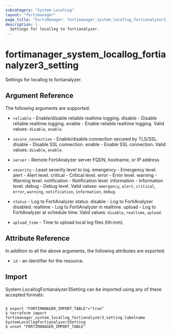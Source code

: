 ```yaml
---
subcategory: "System LocalLog"
layout: "fortimanager"
page_title: "FortiManager: fortimanager_system_locallog_fortianalyzer3_setting"
description: |-
  Settings for locallog to fortianalyzer.
---
```


# fortimanager_system_locallog_fortianalyzer3_setting
Settings for locallog to fortianalyzer.

## Argument Reference


The following arguments are supported:


* `reliable` - Enable/disable reliable realtime logging. disable - Disable reliable realtime logging. enable - Enable reliable realtime logging. Valid values: `disable`, `enable`.

* `secure_connection` - Enable/disable connection secured by TLS/SSL. disable - Disable SSL connection. enable - Enable SSL connection. Valid values: `disable`, `enable`.

* `server` - Remote FortiAnalyzer server FQDN, hostname, or IP address
* `severity` - Least severity level to log. emergency - Emergency level. alert - Alert level. critical - Critical level. error - Error level. warning - Warning level. notification - Notification level. information - Information level. debug - Debug level. Valid values: `emergency`, `alert`, `critical`, `error`, `warning`, `notification`, `information`, `debug`.

* `status` - Log to FortiAnalyzer status. disable - Log to FortiAnalyzer disabled. realtime - Log to FortiAnalyzer in realtime. upload - Log to FortiAnalyzer at schedule time. Valid values: `disable`, `realtime`, `upload`.

* `upload_time` - Time to upload local log files (hh:mm).


## Attribute Reference

In addition to all the above arguments, the following attributes are exported:
* `id` - an identifier for the resource.

## Import

System LocallogFortianalyzer3Setting can be imported using any of these accepted formats:
```

$ export "FORTIMANAGER_IMPORT_TABLE"="true"
$ terraform import fortimanager_system_locallog_fortianalyzer3_setting.labelname SystemLocallogFortianalyzer3Setting
$ unset "FORTIMANAGER_IMPORT_TABLE"
```

